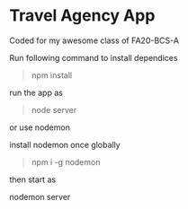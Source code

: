 # Travel Agency App 

Coded for my awesome class of FA20-BCS-A 

Run following command to install dependices 

> npm install 

run the app as 

>node server

or use nodemon 

install nodemon once globally 

>npm i -g nodemon

then start as 

nodemon server

